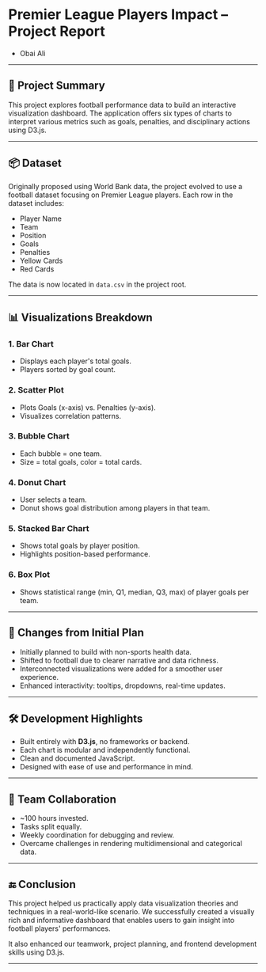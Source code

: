 # Premier League Players Impact – Project Report

- Obai Ali 

---

## 🧠 Project Summary

This project explores football performance data to build an interactive visualization dashboard. The application offers six types of charts to interpret various metrics such as goals, penalties, and disciplinary actions using D3.js.

---

## 📦 Dataset

Originally proposed using World Bank data, the project evolved to use a football dataset focusing on Premier League players. Each row in the dataset includes:

- Player Name
- Team
- Position
- Goals
- Penalties
- Yellow Cards
- Red Cards

The data is now located in `data.csv` in the project root.

---

## 📊 Visualizations Breakdown

### 1. **Bar Chart**

- Displays each player's total goals.
- Players sorted by goal count.

### 2. **Scatter Plot**

- Plots Goals (x-axis) vs. Penalties (y-axis).
- Visualizes correlation patterns.

### 3. **Bubble Chart**

- Each bubble = one team.
- Size = total goals, color = total cards.

### 4. **Donut Chart**

- User selects a team.
- Donut shows goal distribution among players in that team.

### 5. **Stacked Bar Chart**

- Shows total goals by player position.
- Highlights position-based performance.

### 6. **Box Plot**

- Shows statistical range (min, Q1, median, Q3, max) of player goals per team.

---

## 🔁 Changes from Initial Plan

- Initially planned to build with non-sports health data.
- Shifted to football due to clearer narrative and data richness.
- Interconnected visualizations were added for a smoother user experience.
- Enhanced interactivity: tooltips, dropdowns, real-time updates.

---

## 🛠 Development Highlights

- Built entirely with **D3.js**, no frameworks or backend.
- Each chart is modular and independently functional.
- Clean and documented JavaScript.
- Designed with ease of use and performance in mind.

---

## 👥 Team Collaboration

- ~100 hours invested.
- Tasks split equally.
- Weekly coordination for debugging and review.
- Overcame challenges in rendering multidimensional and categorical data.

---

## 🔚 Conclusion

This project helped us practically apply data visualization theories and techniques in a real-world-like scenario. We successfully created a visually rich and informative dashboard that enables users to gain insight into football players' performances.

It also enhanced our teamwork, project planning, and frontend development skills using D3.js.

---
